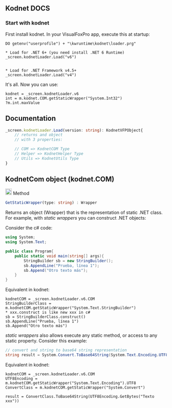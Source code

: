 ## Kodnet DOCS

### Start with kodnet

First install kodnet. In your VisualFoxPro app, execute this at startup:

```foxpro
DO getenv("userprofile") + "\kwruntime\kodnet\loader.prg"

* Load for .NET 6+ (you need install .NET 6 Runtime)
_screen.kodnetLoader.Load("v6")


* Load for .NET Framework v4.5+
_screen.kodnetLoader.Load("v4")
```


It's all.  Now you can use: 

```foxpro
kodnet = _screen.kodnetLoader.v6
int = m.kodnet.COM.getStaticWrapper("System.Int32")
?m.int.maxValue

``` 

## Documentation


```typescript
_screen.kodnetLoader.Load(version: string): KodnetVFPObject{
    // returns and object 
    // with 3 properties: 

    // COM => KodnetCOM Type
    // Helper => KodnetHelper Type 
    // Utils => KodnetUtils Type
}
``` 


## KodnetCom object (kodnet.COM)



<img src="https://client-tools.west-wind.com/docs/bmp/classmethod.png" width="20" height="20" /> Method
```typescript
GetStaticWrapper(type: string) : Wrapper
```

Returns an object (Wrapper) that is the representation of static .NET class. For example, with *static wrappers* you can construct .NET objects:

Consider the c# code:

```c#
using System;
using System.Text;

public class Program{
    public static void main(string[] args){
        StringBuilder sb = new StringBuilder();
        sb.AppendLine("Prueba, línea 1");
        sb.Append("Otro texto más");
    }
}
```

Equivalent in kodnet:

```foxpro 
kodnetCOM = _screen.kodnetLoader.v6.COM
StringBuilderClass = m.kodnetCOM.getStaticWrapper("System.Text.StringBuilder")
* xxx.construct is like new xxx in c#
sb = StringBuilderClass.construct() 
sb.AppendLine("Prueba, línea 1")
sb.Append("Otro texto más")
``` 

*static wrappers* also allows execute any static method, or access to any static property. Consider this example: 

```c#
// convert and string to base64 string representation
string result = System.Convert.ToBase64String(System.Text.Encoding.UTF8.GetBytes("Texto xxx"));
``` 

Equivalent in kodnet: 

```foxpro 
kodnetCOM = _screen.kodnetLoader.v6.COM
UTF8Encoding = m.kodnetCOM.getStaticWrapper("System.Text.Encoding").UTF8
ConvertClass = m.kodnetCOM.getStaticWrapper("System.Convert")

result = ConvertClass.ToBase64String(UTF8Encoding.GetBytes("Texto xxx"))
``` 




